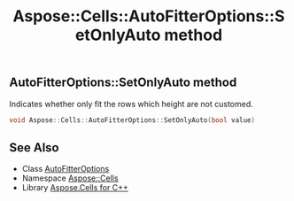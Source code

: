 ﻿---
title: Aspose::Cells::AutoFitterOptions::SetOnlyAuto method
linktitle: SetOnlyAuto
second_title: Aspose.Cells for C++ API Reference
description: 'Aspose::Cells::AutoFitterOptions::SetOnlyAuto method. Indicates whether only fit the rows which height are not customed in C++.'
type: docs
weight: 1100
url: /cpp/aspose.cells/autofitteroptions/setonlyauto/
---
## AutoFitterOptions::SetOnlyAuto method


Indicates whether only fit the rows which height are not customed.

```cpp
void Aspose::Cells::AutoFitterOptions::SetOnlyAuto(bool value)
```

## See Also

* Class [AutoFitterOptions](../)
* Namespace [Aspose::Cells](../../)
* Library [Aspose.Cells for C++](../../../)

